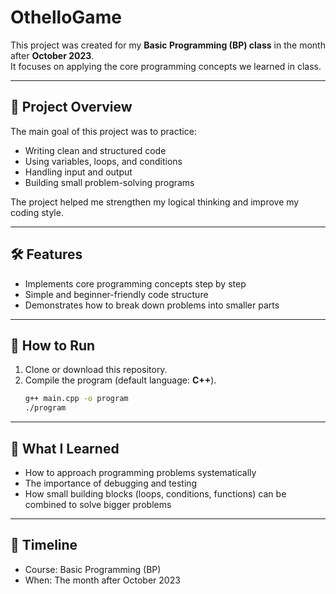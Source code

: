 # OthelloGame

This project was created for my **Basic Programming (BP) class** in the month after **October 2023**.  
It focuses on applying the core programming concepts we learned in class.

---

## 📌 Project Overview
The main goal of this project was to practice:

- Writing clean and structured code  
- Using variables, loops, and conditions  
- Handling input and output  
- Building small problem-solving programs  

The project helped me strengthen my logical thinking and improve my coding style.

---

## 🛠️ Features
- Implements core programming concepts step by step  
- Simple and beginner-friendly code structure  
- Demonstrates how to break down problems into smaller parts  

---

## 🚀 How to Run
1. Clone or download this repository.  
2. Compile the program (default language: **C++**).  
   ```bash
   g++ main.cpp -o program
   ./program
   ```

---

## 📖 What I Learned
- How to approach programming problems systematically
- The importance of debugging and testing
- How small building blocks (loops, conditions, functions) can be combined to solve bigger problems

---

## 📅 Timeline
- Course: Basic Programming (BP)
- When: The month after October 2023
